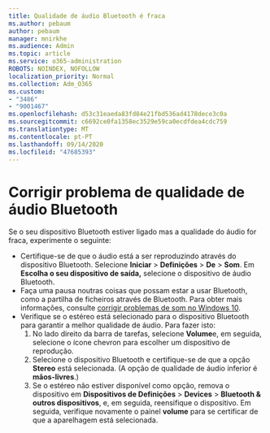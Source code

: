 ```yaml
---
title: Qualidade de áudio Bluetooth é fraca
ms.author: pebaum
author: pebaum
manager: mnirkhe
ms.audience: Admin
ms.topic: article
ms.service: o365-administration
ROBOTS: NOINDEX, NOFOLLOW
localization_priority: Normal
ms.collection: Adm_O365
ms.custom:
- "3486"
- "9001467"
ms.openlocfilehash: d53c31eaeda83fd84e21fbd536ad4178dece3c0a
ms.sourcegitcommit: c6692ce0fa1358ec3529e59ca0ecdfdea4cdc759
ms.translationtype: MT
ms.contentlocale: pt-PT
ms.lasthandoff: 09/14/2020
ms.locfileid: "47685393"
---
```

# <a name="fix-bluetooth-audio-quality-issue"></a>Corrigir problema de qualidade de áudio Bluetooth

Se o seu dispositivo Bluetooth estiver ligado mas a qualidade do áudio for fraca, experimente o seguinte:

- Certifique-se de que o áudio está a ser reproduzindo através do dispositivo Bluetooth. Selecione **Iniciar**  >  **Definições**  >  **De**  >  **Som**. Em **Escolha o seu dispositivo de saída,** selecione o dispositivo de áudio Bluetooth.
- Faça uma pausa noutras coisas que possam estar a usar Bluetooth, como a partilha de ficheiros através de Bluetooth. Para obter mais informações, consulte [corrigir problemas de som no Windows 10](https://support.microsoft.com/help/4520288/windows-10-fix-sound-problems).
- Verifique se o estéreo está selecionado para o dispositivo Bluetooth para garantir a melhor qualidade de áudio. Para fazer isto: 
    1. No lado direito da barra de tarefas, selecione **Volume**e, em seguida, selecione o ícone chevron para escolher um dispositivo de reprodução.
    2. Selecione o dispositivo Bluetooth e certifique-se de que a opção **Stereo** está selecionada. (A opção de qualidade de áudio inferior é **mãos-livres**.)
    3. Se o estéreo não estiver disponível como opção, remova o dispositivo em **Dispositivos de Definições**  >  **Devices**  >  **Bluetooth & outros dispositivos**, e, em seguida, reensifique o dispositivo. Em seguida, verifique novamente o painel **volume** para se certificar de que a aparelhagem está selecionada.


